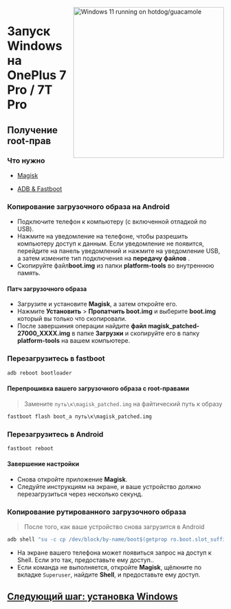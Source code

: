 <img align="right" src="https://github.com/n00b69/woa-op7/blob/main/op7.png" width="350" alt="Windows 11 running on hotdog/guacamole">

# Запуск Windows на OnePlus 7 Pro / 7T Pro

## Получение root-прав

### Что нужно
- [Magisk](https://github.com/topjohnwu/Magisk/releases/latest)

- [ADB & Fastboot](https://developer.android.com/studio/releases/platform-tools)

### Копирование загрузочного образа на Android
- Подключите телефон к компьютеру (с включенной отладкой по USB).
- Нажмите на уведомление на телефоне, чтобы разрешить компьютеру доступ к данным. Если уведомление не появится, перейдите на панель уведомлений и нажмите на уведомление USB, а затем измените тип подключения на **передачу файлов** .
- Скопируйте файл**boot.img** из папки **platform-tools** во внутреннюю память.

#### Патч загрузочного образа
- Загрузите и установите **Magisk**, а затем откройте его.
- Нажмите **Установить** > **Пропатчить boot.img** и выберите **boot.img** который вы только что скопировали.
- После завершиния операции найдите **файл magisk_patched-27000_XXXX.img** в папке **Загрузки** и скопируйте его в папку **platform-tools** на вашем компьютере.

### Перезагрузитесь в fastboot
```cmd
adb reboot bootloader
```

#### Перепрошивка вашего загрузочного образа с root-правами
> Замените `путь\к\magisk_patched.img` на файтический путь к образу
```cmd
fastboot flash boot_a путь\к\magisk_patched.img
```

### Перезагрузитесь в Android
```cmd
fastboot reboot
```

#### Завершение настройки
- Снова откройте приложение **Magisk**.
- Следуйте инструкциям на экране, и ваше устройство должно перезагрузиться через несколько секунд.

### Копирование рутированного загрузочного образа
> После того, как ваше устройство снова загрузится в Android
```cmd
adb shell "su -c cp /dev/block/by-name/boot$(getprop ro.boot.slot_suffix) /sdcard/rooted_boot.img" & adb pull /sdcard/rooted_boot.img
```
- На экране вашего телефона может появиться запрос на доступ к Shell. Если это так, предоставьте ему доступ..
- Если команда не выполняется, откройте **Magisk**, щёлкните по вкладке `Superuser`, найдите **Shell**, и предоставьте ему доступ.

## [Следующий шаг: установка Windows](3-install-ru.md)












































